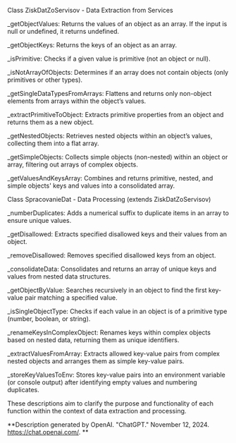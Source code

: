Class ZiskDatZoServisov - Data Extraction from Services

_getObjectValues: Returns the values of an object as an array. If the input is null or undefined, it returns undefined.

_getObjectKeys: Returns the keys of an object as an array.

_isPrimitive: Checks if a given value is primitive (not an object or null).

_isNotArrayOfObjects: Determines if an array does not contain objects (only primitives or other types).

_getSingleDataTypesFromArrays: Flattens and returns only non-object elements from arrays within the object’s values.

_extractPrimitiveToObject: Extracts primitive properties from an object and returns them as a new object.

_getNestedObjects: Retrieves nested objects within an object’s values, collecting them into a flat array.

_getSimpleObjects: Collects simple objects (non-nested) within an object or array, filtering out arrays of complex objects.

_getValuesAndKeysArray: Combines and returns primitive, nested, and simple objects' keys and values into a consolidated array.



Class SpracovanieDat - Data Processing (extends ZiskDatZoServisov)

_numberDuplicates: Adds a numerical suffix to duplicate items in an array to ensure unique values.

_getDisallowed: Extracts specified disallowed keys and their values from an object.

_removeDisallowed: Removes specified disallowed keys from an object.

_consolidateData: Consolidates and returns an array of unique keys and values from nested data structures.

_getObjectByValue: Searches recursively in an object to find the first key-value pair matching a specified value.

_isSingleObjectType: Checks if each value in an object is of a primitive type (number, boolean, or string).

_renameKeysInComplexObject: Renames keys within complex objects based on nested data, returning them as unique identifiers.

_extractValuesFromArray: Extracts allowed key-value pairs from complex nested objects and arranges them as simple key-value pairs.

_storeKeyValuesToEnv: Stores key-value pairs into an environment variable (or console output) after identifying empty values and numbering duplicates.

These descriptions aim to clarify the purpose and functionality of each function within the context of data extraction and processing.

**Description generated by OpenAI. "ChatGPT." November 12, 2024. https://chat.openai.com/.
**





